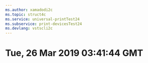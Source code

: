```yaml
---
ms.author: xamadodi2c
ms.topic: struct4c
ms.service: universal-printTest24
ms.subservice: print-devicesTest24
ms.devlang: vstscli2c
---
```

# Tue, 26 Mar 2019 03:41:44 GMT

